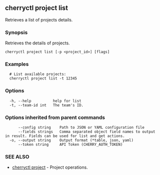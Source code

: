 ## cherryctl project list

Retrieves a list of projects details.

### Synopsis

Retrieves the details of projects.

```
cherryctl project list [-p <project_id>] [flags]
```

### Examples

```
  # List available projects:
  cherryctl project list -t 12345
```

### Options

```
  -h, --help          help for list
  -t, --team-id int   The team's ID.
```

### Options inherited from parent commands

```
      --config string    Path to JSON or YAML configuration file
      --fields strings   Comma separated object field names to output in result. Fields can be used for list and get actions.
  -o, --output string    Output format (*table, json, yaml)
      --token string     API Token (CHERRY_AUTH_TOKEN)
```

### SEE ALSO

* [cherryctl project](cherryctl_project.md)	 - Project operations.

